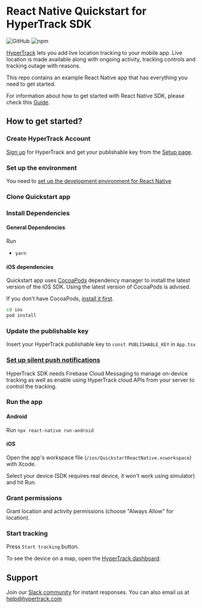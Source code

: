 # React Native Quickstart for HyperTrack SDK

![GitHub](https://img.shields.io/github/license/hypertrack/sdk-react-native.svg) 
![npm](https://img.shields.io/npm/v/hypertrack-sdk-react-native?label=hypertrack-sdk-react-native) 
 
[HyperTrack](https://www.hypertrack.com/) lets you add live location tracking to your mobile app. Live location is made available along with ongoing activity, tracking controls and tracking outage with reasons. 

This repo contains an example React Native app that has everything you need to get started.

For information about how to get started with React Native SDK, please check this [Guide](https://www.hypertrack.com/docs/install-sdk-react-native).

## How to get started?

### Create HyperTrack Account

[Sign up](https://dashboard.hypertrack.com/signup) for HyperTrack and get your publishable key from the [Setup page](https://dashboard.hypertrack.com/setup).

### Set up the environment

You need to [set up the development environment for React Native](https://reactnative.dev/docs/environment-setup)

### Clone Quickstart app

### Install Dependencies

#### General Dependencies

Run
- `yarn`

#### iOS dependencies

Quickstart app uses [CocoaPods](https://cocoapods.org/) dependency manager to install the latest version of the iOS SDK. Using the latest version of CocoaPods is advised.

If you don't have CocoaPods, [install it first](https://guides.cocoapods.org/using/getting-started.html#installation).

```sh
cd ios
pod install
```

### Update the publishable key

Insert your HyperTrack publishable key to `const PUBLISHABLE_KEY` in `App.tsx`

### [Set up silent push notifications](https://hypertrack.com/docs/install-sdk-react-native/#set-up-silent-push-notifications)

HyperTrack SDK needs Firebase Cloud Messaging to manage on-device tracking as well as enable using HyperTrack cloud APIs from your server to control the tracking.

### Run the app

#### Android

Run `npx react-native run-android`

#### iOS

Open the app's workspace file (`/ios/QuickstartReactNative.xcworkspace`) with Xcode. 

Select your device (SDK requires real device, it won't work using simulator) and hit Run.

### Grant permissions

Grant location and activity permissions (choose "Always Allow" for location).

### Start tracking

Press `Start tracking` button.

To see the device on a map, open the [HyperTrack dashboard](https://dashboard.hypertrack.com/).

## Support

Join our [Slack community](https://join.slack.com/t/hypertracksupport/shared_invite/enQtNDA0MDYxMzY1MDMxLTdmNDQ1ZDA1MTQxOTU2NTgwZTNiMzUyZDk0OThlMmJkNmE0ZGI2NGY2ZGRhYjY0Yzc0NTJlZWY2ZmE5ZTA2NjI) for instant responses. You can also email us at help@hypertrack.com
